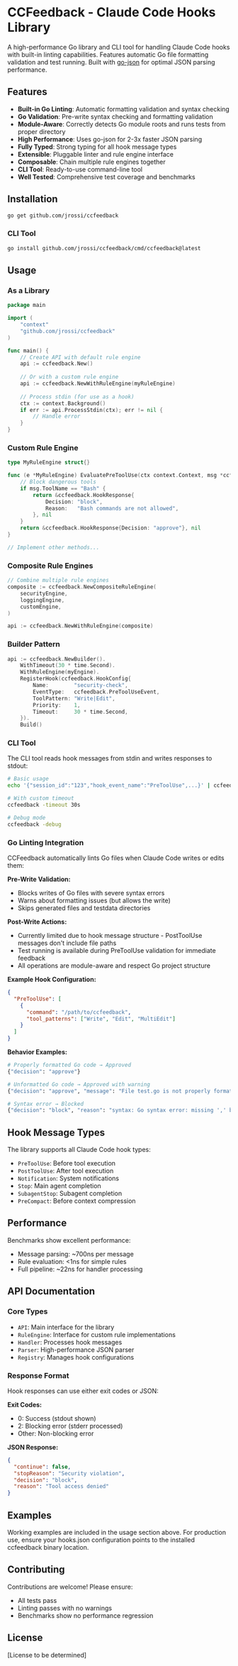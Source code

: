 # CCFeedback - Claude Code Hooks Library

A high-performance Go library and CLI tool for handling Claude Code hooks with built-in linting capabilities. Features automatic Go file formatting validation and test running. Built with [go-json](https://github.com/goccy/go-json) for optimal JSON parsing performance.

## Features

- **Built-in Go Linting**: Automatic formatting validation and syntax checking
- **Go Validation**: Pre-write syntax checking and formatting validation
- **Module-Aware**: Correctly detects Go module roots and runs tests from proper directory
- **High Performance**: Uses go-json for 2-3x faster JSON parsing
- **Fully Typed**: Strong typing for all hook message types
- **Extensible**: Pluggable linter and rule engine interface
- **Composable**: Chain multiple rule engines together
- **CLI Tool**: Ready-to-use command-line tool
- **Well Tested**: Comprehensive test coverage and benchmarks

## Installation

```bash
go get github.com/jrossi/ccfeedback
```

### CLI Tool

```bash
go install github.com/jrossi/ccfeedback/cmd/ccfeedback@latest
```

## Usage

### As a Library

```go
package main

import (
    "context"
    "github.com/jrossi/ccfeedback"
)

func main() {
    // Create API with default rule engine
    api := ccfeedback.New()
    
    // Or with a custom rule engine
    api := ccfeedback.NewWithRuleEngine(myRuleEngine)
    
    // Process stdin (for use as a hook)
    ctx := context.Background()
    if err := api.ProcessStdin(ctx); err != nil {
        // Handle error
    }
}
```

### Custom Rule Engine

```go
type MyRuleEngine struct{}

func (e *MyRuleEngine) EvaluatePreToolUse(ctx context.Context, msg *ccfeedback.PreToolUseMessage) (*ccfeedback.HookResponse, error) {
    // Block dangerous tools
    if msg.ToolName == "Bash" {
        return &ccfeedback.HookResponse{
            Decision: "block",
            Reason:   "Bash commands are not allowed",
        }, nil
    }
    return &ccfeedback.HookResponse{Decision: "approve"}, nil
}

// Implement other methods...
```

### Composite Rule Engines

```go
// Combine multiple rule engines
composite := ccfeedback.NewCompositeRuleEngine(
    securityEngine,
    loggingEngine,
    customEngine,
)

api := ccfeedback.NewWithRuleEngine(composite)
```

### Builder Pattern

```go
api := ccfeedback.NewBuilder().
    WithTimeout(30 * time.Second).
    WithRuleEngine(myEngine).
    RegisterHook(ccfeedback.HookConfig{
        Name:        "security-check",
        EventType:   ccfeedback.PreToolUseEvent,
        ToolPattern: "Write|Edit",
        Priority:    1,
        Timeout:     30 * time.Second,
    }).
    Build()
```

### CLI Tool

The CLI tool reads hook messages from stdin and writes responses to stdout:

```bash
# Basic usage
echo '{"session_id":"123","hook_event_name":"PreToolUse",...}' | ccfeedback

# With custom timeout
ccfeedback -timeout 30s

# Debug mode
ccfeedback -debug
```

### Go Linting Integration

CCFeedback automatically lints Go files when Claude Code writes or edits them:

**Pre-Write Validation:**
- Blocks writes of Go files with severe syntax errors
- Warns about formatting issues (but allows the write)
- Skips generated files and testdata directories

**Post-Write Actions:**
- Currently limited due to hook message structure - PostToolUse messages don't include file paths
- Test running is available during PreToolUse validation for immediate feedback
- All operations are module-aware and respect Go project structure

**Example Hook Configuration:**
```json
{
  "PreToolUse": [
    {
      "command": "/path/to/ccfeedback",
      "tool_patterns": ["Write", "Edit", "MultiEdit"]
    }
  ]
}
```

**Behavior Examples:**
```bash
# Properly formatted Go code → Approved
{"decision": "approve"}

# Unformatted Go code → Approved with warning
{"decision": "approve", "message": "File test.go is not properly formatted. Consider running gofmt."}

# Syntax error → Blocked
{"decision": "block", "reason": "syntax: Go syntax error: missing ',' before newline"}
```

## Hook Message Types

The library supports all Claude Code hook types:

- `PreToolUse`: Before tool execution
- `PostToolUse`: After tool execution
- `Notification`: System notifications
- `Stop`: Main agent completion
- `SubagentStop`: Subagent completion
- `PreCompact`: Before context compression

## Performance

Benchmarks show excellent performance:

- Message parsing: ~700ns per message
- Rule evaluation: <1ns for simple rules
- Full pipeline: ~22ns for handler processing

## API Documentation

### Core Types

- `API`: Main interface for the library
- `RuleEngine`: Interface for custom rule implementations
- `Handler`: Processes hook messages
- `Parser`: High-performance JSON parser
- `Registry`: Manages hook configurations

### Response Format

Hook responses can use either exit codes or JSON:

**Exit Codes:**
- 0: Success (stdout shown)
- 2: Blocking error (stderr processed)
- Other: Non-blocking error

**JSON Response:**
```json
{
  "continue": false,
  "stopReason": "Security violation",
  "decision": "block",
  "reason": "Tool access denied"
}
```

## Examples

Working examples are included in the usage section above. For production use, ensure your hooks.json configuration points to the installed ccfeedback binary location.

## Contributing

Contributions are welcome! Please ensure:
- All tests pass
- Linting passes with no warnings
- Benchmarks show no performance regression

## License

[License to be determined]
